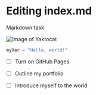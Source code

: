 # Editing index.md

Markdown task

![Image of Yaktocat](https://octodex.github.com/images/yaktocat.png)

``` python
myVar = "Hello, world!"
```


- [ ] Turn on GitHub Pages
- [ ] Outline my portfolio
- [ ] Introduce myself to the world

